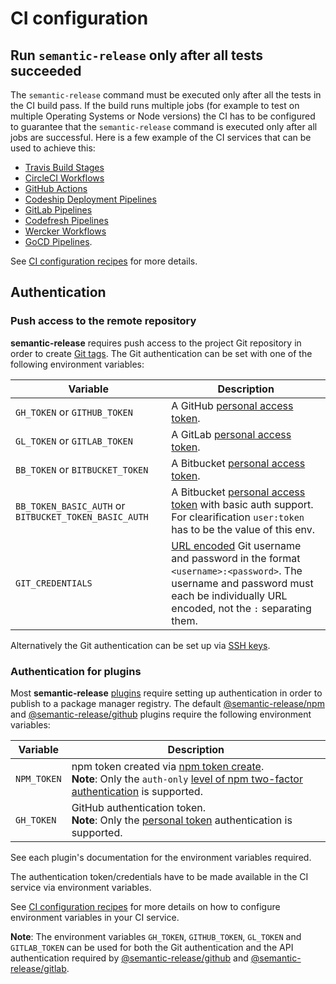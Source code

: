 # CI configuration

## Run `semantic-release` only after all tests succeeded

The `semantic-release` command must be executed only after all the tests in the CI build pass. If the build runs multiple jobs (for example to test on multiple Operating Systems or Node versions) the CI has to be configured to guarantee that the `semantic-release` command is executed only after all jobs are successful.
Here is a few example of the CI services that can be used to achieve this:

- [Travis Build Stages](https://docs.travis-ci.com/user/build-stages)
- [CircleCI Workflows](https://circleci.com/docs/2.0/workflows)
- [GitHub Actions](https://github.com/features/actions)
- [Codeship Deployment Pipelines](https://documentation.codeship.com/basic/builds-and-configuration/deployment-pipelines)
- [GitLab Pipelines](https://docs.gitlab.com/ce/ci/introduction/)
- [Codefresh Pipelines](https://codefresh.io/docs/docs/configure-ci-cd-pipeline/introduction-to-codefresh-pipelines)
- [Wercker Workflows](http://devcenter.wercker.com/docs/workflows)
- [GoCD Pipelines](https://docs.gocd.org/current/introduction/concepts_in_go.html#pipeline).

See [CI configuration recipes](../recipes/ci-configurations/README.md) for more details.

## Authentication

### Push access to the remote repository

**semantic-release** requires push access to the project Git repository in order to create [Git tags](https://git-scm.com/book/en/v2/Git-Basics-Tagging). The Git authentication can be set with one of the following environment variables:

| Variable                                              | Description                                                                                                                                                                                                                  |
| ----------------------------------------------------- | ---------------------------------------------------------------------------------------------------------------------------------------------------------------------------------------------------------------------------- |
| `GH_TOKEN` or `GITHUB_TOKEN`                          | A GitHub [personal access token](https://help.github.com/articles/creating-a-personal-access-token-for-the-command-line).                                                                                                    |
| `GL_TOKEN` or `GITLAB_TOKEN`                          | A GitLab [personal access token](https://docs.gitlab.com/ce/user/profile/personal_access_tokens.html).                                                                                                                       |
| `BB_TOKEN` or `BITBUCKET_TOKEN`                       | A Bitbucket [personal access token](https://confluence.atlassian.com/bitbucketserver/personal-access-tokens-939515499.html).                                                                                                 |
| `BB_TOKEN_BASIC_AUTH` or `BITBUCKET_TOKEN_BASIC_AUTH` | A Bitbucket [personal access token](https://confluence.atlassian.com/bitbucketserver/personal-access-tokens-939515499.html) with basic auth support. For clearification `user:token` has to be the value of this env.        |
| `GIT_CREDENTIALS`                                     | [URL encoded](https://en.wikipedia.org/wiki/Percent-encoding) Git username and password in the format `<username>:<password>`. The username and password must each be individually URL encoded, not the `:` separating them. |

Alternatively the Git authentication can be set up via [SSH keys](../recipes/git-hosted-services/git-auth-ssh-keys.md).

### Authentication for plugins

Most **semantic-release** [plugins](plugins.md) require setting up authentication in order to publish to a package manager registry. The default [@semantic-release/npm](https://github.com/semantic-release/npm#environment-variables) and [@semantic-release/github](https://github.com/semantic-release/github#environment-variables) plugins require the following environment variables:

| Variable    | Description                                                                                                                                                                                                                                                                                                               |
| ----------- | ------------------------------------------------------------------------------------------------------------------------------------------------------------------------------------------------------------------------------------------------------------------------------------------------------------------------- |
| `NPM_TOKEN` | npm token created via [npm token create](https://docs.npmjs.com/getting-started/working_with_tokens#how-to-create-new-tokens).<br/>**Note**: Only the `auth-only` [level of npm two-factor authentication](https://docs.npmjs.com/getting-started/using-two-factor-authentication#levels-of-authentication) is supported. |
| `GH_TOKEN`  | GitHub authentication token.<br/>**Note**: Only the [personal token](https://help.github.com/articles/creating-a-personal-access-token-for-the-command-line) authentication is supported.                                                                                                                                 |

See each plugin's documentation for the environment variables required.

The authentication token/credentials have to be made available in the CI service via environment variables.

See [CI configuration recipes](../recipes/ci-configurations/README.md) for more details on how to configure environment variables in your CI service.

**Note**: The environment variables `GH_TOKEN`, `GITHUB_TOKEN`, `GL_TOKEN` and `GITLAB_TOKEN` can be used for both the Git authentication and the API authentication required by [@semantic-release/github](https://github.com/semantic-release/github) and [@semantic-release/gitlab](https://github.com/semantic-release/gitlab).
